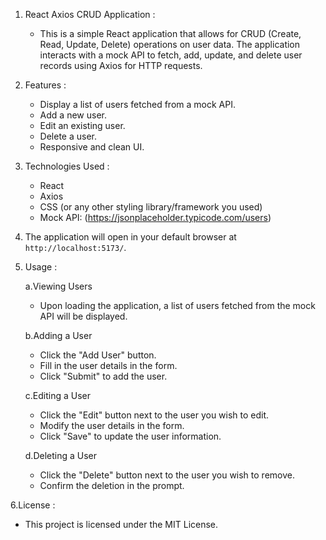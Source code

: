 1. React Axios CRUD Application :

      - This is a simple React application that allows for CRUD (Create, Read, Update, Delete) operations on user data. The application interacts with a mock API to fetch, add, update, and delete user records using Axios for HTTP requests.


2. Features :

      - Display a list of users fetched from a mock API.
      - Add a new user.
      - Edit an existing user.
      - Delete a user.
      - Responsive and clean UI.


3. Technologies Used :

      - React
      - Axios
      - CSS (or any other styling library/framework you used)
      - Mock API: (https://jsonplaceholder.typicode.com/users)


4. The application will open in your default browser at ` http://localhost:5173/`.

5. Usage :

     a.Viewing Users

      - Upon loading the application, a list of users fetched from the mock API will be displayed.

     b.Adding a User

      - Click the "Add User" button.
      - Fill in the user details in the form.
      - Click "Submit" to add the user.

     c.Editing a User

      - Click the "Edit" button next to the user you wish to edit.
      - Modify the user details in the form.
      - Click "Save" to update the user information.

     d.Deleting a User

      - Click the "Delete" button next to the user you wish to remove.
      - Confirm the deletion in the prompt.


6.License :

   - This project is licensed under the MIT License.
